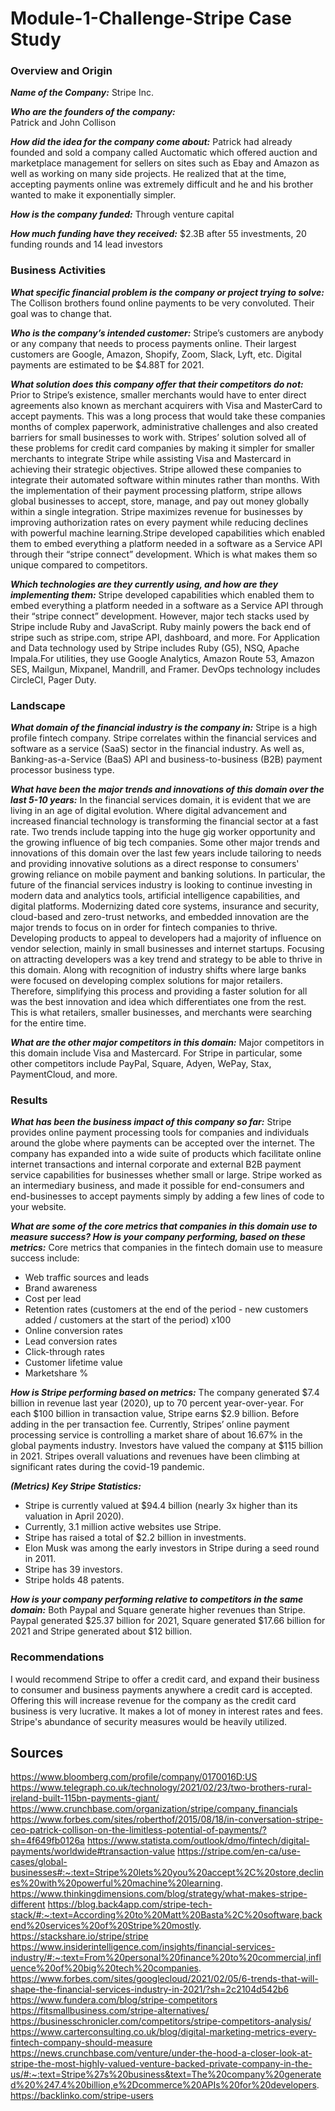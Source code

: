 # Module-1-Challenge-Stripe Case Study

### Overview and Origin

***Name of the Company:*** 
Stripe Inc.

***Who are the founders of the company:***  
Patrick and John Collison

***How did the idea for the company come about:*** 
Patrick had already founded and sold a company called Auctomatic which offered auction and marketplace management for sellers on sites such as Ebay and Amazon as well as working on many side projects. He realized that at the time, accepting payments online was extremely difficult and he and his brother wanted to make it exponentially simpler.

***How is the company funded:*** Through venture capital

***How much funding have they received:*** $2.3B after 55 investments, 20 funding rounds and 14 lead investors

### Business Activities

***What specific financial problem is the company or project trying to solve:*** The Collison brothers found online payments to be very convoluted. Their goal was to change that.

***Who is the company’s intended customer:*** Stripe’s customers are anybody or any company that needs to process payments online. Their largest customers are Google, Amazon, Shopify, Zoom, Slack, Lyft, etc. Digital payments are estimated to be $4.88T for 2021.

***What solution does this company offer that their competitors do not:*** Prior to Stripe’s existence, smaller merchants would have to enter direct agreements also known as merchant acquirers with Visa and MasterCard to accept payments. This was a long process that would take these companies months of complex paperwork, administrative challenges and also created barriers for small businesses to work with. Stripes’ solution solved all of these problems for credit card companies by making it simpler for smaller merchants to integrate Stripe while assisting Visa and Mastercard in achieving their strategic objectives. Stripe allowed these companies to integrate their automated software within minutes rather than months. With the implementation of their payment processing platform, stripe allows global businesses to accept, store, manage, and pay out money globally within a single integration. Stripe maximizes revenue for businesses by improving authorization rates on every payment while reducing declines with powerful machine learning.Stripe developed capabilities which enabled them to embed everything a platform needed in a software as a Service API through their “stripe connect” development. Which is what makes them so unique compared to competitors.

***Which technologies are they currently using, and how are they implementing them:*** Stripe developed capabilities which enabled them to embed everything a platform needed in a software as a Service API through their “stripe connect” development. However, major tech stacks used by Stripe include Ruby and JavaScript. Ruby mainly powers the back end of stripe such as stripe.com, stripe API, dashboard, and more. For Application and Data technology used by Stripe includes Ruby (G5), NSQ, Apache Impala.For utilities, they use Google Analytics, Amazon Route 53, Amazon SES, Mailgun, Mixpanel, Mandrill, and Framer. DevOps technology includes CircleCI, Pager Duty.

### Landscape

***What domain of the financial industry is the company in:*** Stripe is a high profile fintech company. Stripe correlates within the financial services and software as a service (SaaS) sector in the financial industry. As well as, Banking-as-a-Service (BaaS) API and business-to-business (B2B) payment processor business type.

***What have been the major trends and innovations of this domain over the last 5-10 years:*** In the financial services domain, it is evident that we are living in an age of digital evolution. Where digital advancement and increased financial technology is transforming the financial sector at a fast rate. Two trends include tapping into the huge gig worker opportunity and the growing influence of big tech companies. Some other major trends and innovations of this domain over the last few years include tailoring to needs and providing innovative solutions as a direct response to consumers' growing reliance on mobile payment and banking solutions. In particular, the future of the financial services industry is looking to continue investing in modern data and analytics tools, artificial intelligence capabilities, and digital platforms. Modernizing dated core systems, insurance and security, cloud-based and zero-trust networks, and embedded innovation are the major trends to focus on in order for fintech companies to thrive. Developing products to appeal to developers had a majority of influence on vendor selection, mainly in small businesses and internet startups. Focusing on attracting developers was a key trend and strategy to be able to thrive in this domain. Along with recognition of industry shifts where large banks were focused on developing complex solutions for major retailers. Therefore, simplifying this process and providing a faster solution for all was the best innovation and idea which differentiates one from the rest. This is what retailers, smaller businesses, and merchants were searching for the entire time. 

***What are the other major competitors in this domain:*** Major competitors in this domain include Visa and Mastercard. For Stripe in particular, some other competitors include PayPal, Square, Adyen, WePay, Stax, PaymentCloud, and more.

### Results

***What has been the business impact of this company so far:*** Stripe provides online payment processing tools for companies and individuals around the globe where payments can be accepted over the internet. The company has expanded into a wide suite of products which facilitate online internet transactions and internal corporate and external B2B payment service capabilities for businesses whether small or large. Stripe worked as an intermediary business, and made it possible for end-consumers and end-businesses to accept payments simply by adding a few lines of code to your website. 
 
***What are some of the core metrics that companies in this domain use to measure success? How is your company performing, based on these metrics:*** Core metrics that companies in the fintech domain use to measure success include: 
- Web traffic sources and leads
- Brand awareness
- Cost per lead
- Retention rates (customers at the end of the period - new customers added / customers at the start of the period) x100
- Online conversion rates
- Lead conversion rates
- Click-through rates
- Customer lifetime value
- Marketshare %

***How is Stripe performing based on metrics:*** The company generated $7.4 billion in revenue last year (2020), up to 70 percent year-over-year. For each $100 billion in transaction value, Stripe earns $2.9 billion. Before adding in the per transaction fee. Currently, Stripes’ online payment processing service is controlling a market share of about 16.67% in the global payments industry. Investors have valued the company at $115 billion in 2021. Stripes overall valuations and revenues have been climbing at significant rates during the covid-19 pandemic.

***(Metrics) Key Stripe Statistics:*** 
- Stripe is currently valued at $94.4 billion (nearly 3x higher than its valuation in April 2020).
- Currently, 3.1 million active websites use Stripe.
- Stripe has raised a total of $2.2 billion in investments.
- Elon Musk was among the early investors in Stripe during a seed round in 2011.
- Stripe has 39 investors.
- Stripe holds 48 patents.

***How is your company performing relative to competitors in the same domain:*** Both Paypal and Square generate higher revenues than Stripe. Paypal generated $25.37 billion for 2021, Square generated $17.66 billion for 2021 and Stripe generated about $12 billion. 

### Recommendations 

I would recommend Stripe to offer a credit card, and expand their business to consumer and business payments anywhere a credit card is accepted. Offering this will increase revenue for the company as the credit card business is very lucrative. It makes a lot of money in interest rates and fees. Stripe's abundance of security measures would be heavily utilized. 


## Sources
https://www.bloomberg.com/profile/company/0170016D:US
https://www.telegraph.co.uk/technology/2021/02/23/two-brothers-rural-ireland-built-115bn-payments-giant/
https://www.crunchbase.com/organization/stripe/company_financials
https://www.forbes.com/sites/roberthof/2015/08/18/in-conversation-stripe-ceo-patrick-collison-on-the-limitless-potential-of-payments/?sh=4f649fb0126a
https://www.statista.com/outlook/dmo/fintech/digital-payments/worldwide#transaction-value
https://stripe.com/en-ca/use-cases/global-businesses#:~:text=Stripe%20lets%20you%20accept%2C%20store,declines%20with%20powerful%20machine%20learning.
https://www.thinkingdimensions.com/blog/strategy/what-makes-stripe-different
https://blog.back4app.com/stripe-tech-stack/#:~:text=According%20to%20Matt%20Basta%2C%20software,backend%20services%20of%20Stripe%20mostly.
https://stackshare.io/stripe/stripe
https://www.insiderintelligence.com/insights/financial-services-industry/#:~:text=From%20personal%20finance%20to%20commercial,influence%20of%20big%20tech%20companies.
https://www.forbes.com/sites/googlecloud/2021/02/05/6-trends-that-will-shape-the-financial-services-industry-in-2021/?sh=2c2104d542b6
https://www.fundera.com/blog/stripe-competitors
https://fitsmallbusiness.com/stripe-alternatives/
https://businesschronicler.com/competitors/stripe-competitors-analysis/
https://www.carterconsulting.co.uk/blog/digital-marketing-metrics-every-fintech-company-should-measure
https://news.crunchbase.com/venture/under-the-hood-a-closer-look-at-stripe-the-most-highly-valued-venture-backed-private-company-in-the-us/#:~:text=Stripe%27s%20business&text=The%20company%20generated%20%247.4%20billion,e%2Dcommerce%20APIs%20for%20developers.
https://backlinko.com/stripe-users
